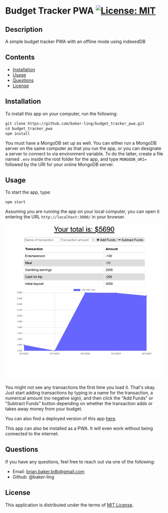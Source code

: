 # Budget Tracker PWA [![License: MIT](https://img.shields.io/badge/License-MIT-yellow.svg)](https://opensource.org/licenses/MIT)

## Description

A simple budget tracker PWA with an offline mode using indexedDB

## Contents

- [Installation](#installation)
- [Usage](#usage)
- [Questions](#questions)
- [License](#license)

## Installation

To install this app on your computer, run the following:

```
git clone https://github.com/baker-ling/budget_tracker_pwa.git
cd budget_tracker_pwa
npm install
```

You must have a MongoDB set up as well. You can either run a MongoDB server on the same computer as that you run the app, or you can designate a server to connect to via environment variable. To do the latter, create a file named `.env` inside the root folder for the app, and type `MONGODB_URI=` followed by the URI for your online MongoDB server.

## Usage

To start the app, type:
```
npm start
```

Assuming you are running the app on your local computer, you can open it entering the URL `http://localhost:3000/` in your browser.

![Budget tracker in the browser window](./screenshot.png)

You might not see any transactions the first time you load it. That's okay. Just start adding transactions by typing in a name for the transaction, a numerical amount (no negative sign), and then click the "Add Funds" or "Subtract Funds" button depending on whether the transaction adds or takes away money from your budget.

You can also find a deployed version of this app [here](https://ancient-ridge-88904.herokuapp.com/).

This app can also be installed as a PWA. It will even work without being connected to the internet.

## Questions

If you have any questions, feel free to reach out via one of the following:

- Email: [brian.baker.bdb@gmail.com](mailto:brian.baker.bdb@gmail.com)
- Github: @baker-ling

## License

This application is distributed under the terms of [MIT License](./LICENSE).
